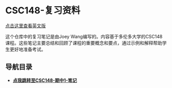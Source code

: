 # CSC148-复习资料

[点击这里查看英文版](../README.md)

这个仓库中的复习笔记是由Joey Wang编写的。内容基于多伦多大学的CSC148课程。这些笔记主要总结和回顾了课程的重要概念和要点，通过示例和解释帮助学生更好地准备考试。

## 导航目录

+ **[点我跳转至CSC148-期中1-笔记](../Midterm1-Review/zh/CSC148-期中1-笔记.md)**
